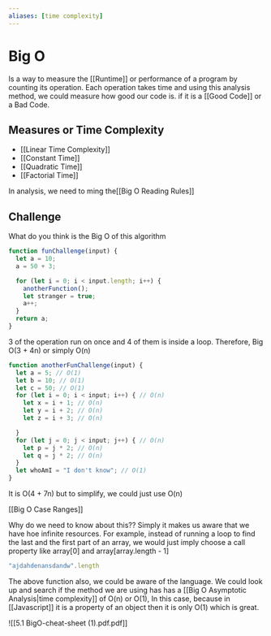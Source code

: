 ```yaml
---
aliases: [time complexity]
---
```

# Big O 
Is a way to measure the [[Runtime]] or performance of a program by counting its operation. Each operation takes time  and using this analysis method, we could measure how good our code is. if it is a [[Good Code]] or a Bad Code.

## Measures or Time Complexity
- [[Linear  Time Complexity]]
- [[Constant Time]]
- [[Quadratic Time]]
- [[Factorial Time]]

In analysis, we need to ming the[[Big O Reading Rules]]

## Challenge
What do you think is the Big O of this algorithm

```js
function funChallenge(input) {
  let a = 10; 
  a = 50 + 3; 

  for (let i = 0; i < input.length; i++) { 
    anotherFunction(); 
    let stranger = true; 
    a++; 
  }
  return a; 
}
```

3 of the operation run on once and 4 of them is inside a loop. Therefore, Big O(3 + 4n) or simply O(n)

```js
function anotherFunChallenge(input) {
  let a = 5; // O(1)
  let b = 10; // O(1)
  let c = 50; // O(1)
  for (let i = 0; i < input; i++) { // O(n)
    let x = i + 1; // O(n)
    let y = i + 2; // O(n)
    let z = i + 3; // O(n)

  }
  for (let j = 0; j < input; j++) { // O(n)
    let p = j * 2; // O(n)
    let q = j * 2; // O(n)
  }
  let whoAmI = "I don't know"; // O(1)
}
```

It is O(4 + 7n) but to simplify, we could just use O(n)

[[Big O Case Ranges]]

Why do we need to know about this??
Simply it makes us aware that we have hoe infinite resources. For example, instead of running a loop to find the last and the first part of an array, we would just imply choose a call property like array\[0]
 and array\[array.length - 1]
 ```js
 "ajdahdenansdandw".length
```

The above function also, we could be aware of the language. We could look up and search if the method we are using has has a [[Big O Asymptotic Analysis|time complexity]] of O(n) or O(1), In this case, because in [[Javascript]] it is a property of an object then it is only O(1) which is great.



![[5.1 BigO-cheat-sheet (1).pdf.pdf]]